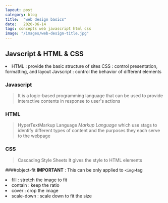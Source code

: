 ```yaml
---
layout: post
category: blog
title:  "web design basics"
date:   2020-06-14
tags: concepts web javascript html css
image: "/images/web-design-title.jpg"
---
```


## Javscript & HTML & CSS
<li>
HTML : provide the basic structure of sites
CSS : control presentation, formatting, and layout
Javscript : control the behavior of different elements
</li>


### Javascript
> It is a logic-based programming language that can be used to 
provide interactive contents in response to user's actions

### HTML
> HyperTextMarkup Language
<i>Markup Language</i> which use stags to identify different types of content and the purposes they each serve to the webpage

### CSS
> Cascading Style Sheets
It gives the style to HTML elements

####object-fit
<strong>IMPORTANT</strong> : This can be only applied to <code>&lt;img&gt;</code>tag 
<li>fill : stretch the image to fit</li>
<li>contain : keep the ratio</li>
<li>cover : crop the image</li>
<li>scale-down : scale down to fit the size</li>
